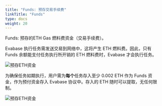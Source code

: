 ```yaml
---
title: "Funds: 预存交易手续费"
linkTitle: "Funds"
type: docs
weight: 20
---
```


Funds: 预存的ETH Gas 燃料费资金（交易手续费）。

Evabase 执行任务需发送交易到网络中，这将产生 ETH 燃料费。因此，只有 Funds 余额能支付任务执行所开销的 ETH 燃料费时，Evabase 才会执行任务。

![预存ETH资金](/img/funds.png)


为确保任务如期执行，用户需为**每个**任务存入至少 0.002 ETH 作为 Funds 资金，作为预付资金存入 Evabase 协议中。存入的 ETH 随时可以提取，无任何限制。

![预存ETH资金](/img/funds02.png)



